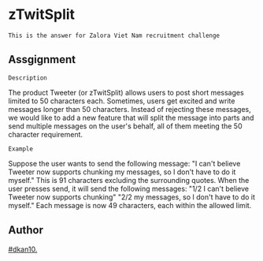 # zTwitSplit

 ```
 This is the answer for Zalora Viet Nam recruitment challenge
 ```

## Assgignment
`Description`

The product Tweeter (or zTwitSplit) allows users to post short messages limited to 50 characters each.
Sometimes, users get excited and write messages longer than 50 characters.
Instead of rejecting these messages, we would like to add a new feature that will split the message into parts and send multiple messages on the user's behalf, all of them meeting the 50 character requirement.

`Example`

Suppose the user wants to send the following message:
"I can't believe Tweeter now supports chunking my messages, so I don't have to do it myself."
This is 91 characters excluding the surrounding quotes. When the user presses send, it will send the following messages:
"1/2 I can't believe Tweeter now supports chunking" "2/2 my messages, so I don't have to do it myself."
Each message is now 49 characters, each within the allowed limit.

## Author
[#dkan10.](https://fb.com/dkan10)